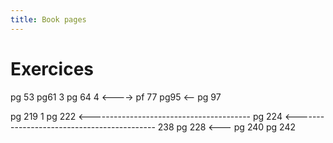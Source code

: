 ```yaml
---
title: Book pages
---
```


# Exercices

pg 53
pg61 3
pg 64 4 <---->
pf 77
pg95 <--
pg 97

pg 219 1
pg 222 <----------------------------------------
pg 224 <-------------------------------------------
238
pg 228 <---
pg 240
pg 242
